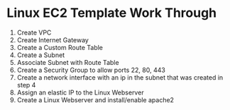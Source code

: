 # Linux EC2 Template Work Through  
   1. Create VPC
   2. Create Internet Gateway
   3. Create a Custom Route Table
   4. Create a Subnet
   5. Associate Subnet with Route Table
   6. Create a Security Group to allow ports 22, 80, 443
   7. Create a network interface with an ip in the subnet that was created in step 4
   8. Assign an elastic IP to the Linux Webserver
   9. Create a Linux Webserver and install/enable apache2